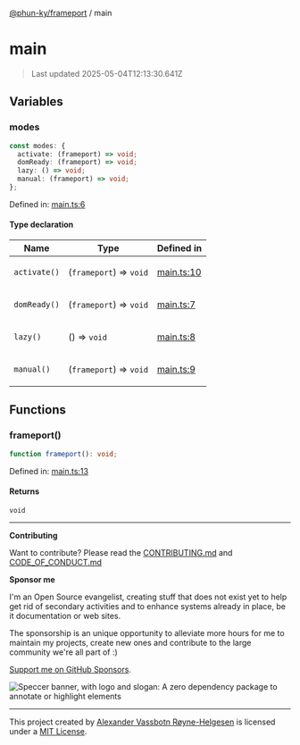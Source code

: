 [@phun-ky/frameport](README.md) / main

# main

> Last updated 2025-05-04T12:13:30.641Z

## Variables

### modes

```ts
const modes: {
  activate: (frameport) => void;
  domReady: (frameport) => void;
  lazy: () => void;
  manual: (frameport) => void;
};
```

Defined in: [main.ts:6](https://github.com/phun-ky/frameport/blob/main/src/main.ts#L6)

#### Type declaration

<table>
<thead>
<tr>
<th>Name</th>
<th>Type</th>
<th>Defined in</th>
</tr>
</thead>
<tbody>
<tr>
<td>

<a id="activate"></a> `activate()`

</td>
<td>

(`frameport`) => `void`

</td>
<td>

[main.ts:10](https://github.com/phun-ky/frameport/blob/main/src/main.ts#L10)

</td>
</tr>
<tr>
<td>

<a id="domready"></a> `domReady()`

</td>
<td>

(`frameport`) => `void`

</td>
<td>

[main.ts:7](https://github.com/phun-ky/frameport/blob/main/src/main.ts#L7)

</td>
</tr>
<tr>
<td>

<a id="lazy"></a> `lazy()`

</td>
<td>

() => `void`

</td>
<td>

[main.ts:8](https://github.com/phun-ky/frameport/blob/main/src/main.ts#L8)

</td>
</tr>
<tr>
<td>

<a id="manual"></a> `manual()`

</td>
<td>

(`frameport`) => `void`

</td>
<td>

[main.ts:9](https://github.com/phun-ky/frameport/blob/main/src/main.ts#L9)

</td>
</tr>
</tbody>
</table>

## Functions

### frameport()

```ts
function frameport(): void;
```

Defined in: [main.ts:13](https://github.com/phun-ky/frameport/blob/main/src/main.ts#L13)

#### Returns

`void`

---

**Contributing**

Want to contribute? Please read the [CONTRIBUTING.md](https://github.com/phun-ky/frameport/blob/main/CONTRIBUTING.md) and [CODE_OF_CONDUCT.md](https://github.com/phun-ky/frameport/blob/main/CODE_OF_CONDUCT.md)

**Sponsor me**

I'm an Open Source evangelist, creating stuff that does not exist yet to help get rid of secondary activities and to enhance systems already in place, be it documentation or web sites.

The sponsorship is an unique opportunity to alleviate more hours for me to maintain my projects, create new ones and contribute to the large community we're all part of :)

[Support me on GitHub Sponsors](https://github.com/sponsors/phun-ky).

![Speccer banner, with logo and slogan: A zero dependency package to annotate or highlight elements](https://github.com/phun-ky/frameport/blob/main/public/frameport-banner.png?raw=true)

---

This project created by [Alexander Vassbotn Røyne-Helgesen](http://phun-ky.net) is licensed under a [MIT License](https://choosealicense.com/licenses/mit/).
